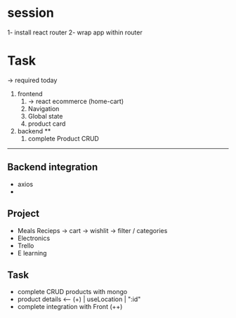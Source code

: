 # session
1- install react router
2- wrap app within router


# Task
-> required today
1. frontend 
   1. -> react ecommerce (home-cart)
   2. Navigation
   3. Global state
   4. product card
2. backend **
   1. complete Product CRUD
<!--   
Bonus:
  1. frontend -> add wishlist page
  2. backend -> create cart modal ===> like the product modal
 -->



---

## Backend integration 
- axios
- 
## Project
- Meals Recieps  -> cart -> wishlit -> filter / categories
- Electronics
- Trello 
- E learning

## Task
- complete CRUD products with mongo
- product details <-- (+) | useLocation | ":id"
- complete integration with Front (++)
